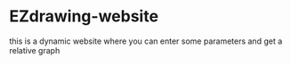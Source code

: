 # EZdrawing-website
this is a dynamic website where you can enter some parameters and get a relative graph 
